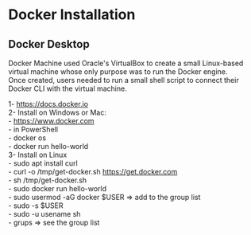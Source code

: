 # Docker Installation

## Docker Desktop
Docker Machine used Oracle's VirtualBox to create a small Linux-based virtual machine whose only purpose was to run the Docker engine. <br />
Once created, users needed to run a small shell script to connect their Docker CLI with the virtual machine. <br />

1- https://docs.docker.io <br />
2- Install on Windows or Mac: <br />
    - https://www.docker.com  <br />
    - in PowerShell  <br />
      - docker os  <br />
      - docker run hello-world <br />
3- Install on Linux  <br />
    - sudo apt install curl <br />
    - curl -o /tmp/get-docker.sh https://get.docker.com <br />
    - sh /tmp/get-docker.sh <br />
    - sudo docker run hello-world <br />
    - sudo usermod -aG docker $USER => add to the group list <br />
    - sudo -s $USER <br />
    - sudo -u usename sh <br />
    - grups => see the group list <br />
